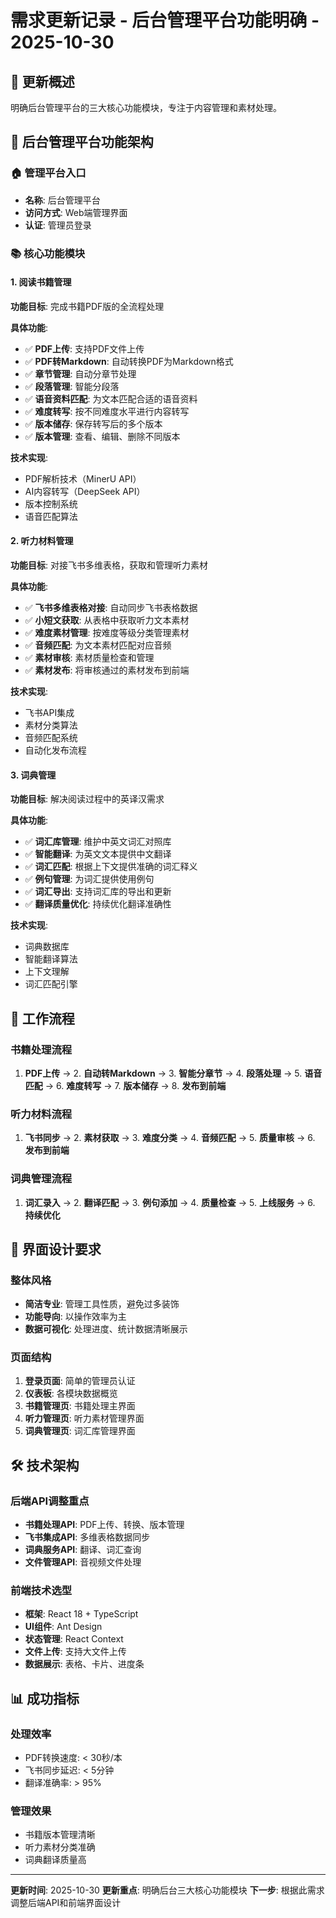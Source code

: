 # 需求更新记录 - 后台管理平台功能明确 - 2025-10-30

## 📝 更新概述

明确后台管理平台的三大核心功能模块，专注于内容管理和素材处理。

## 🎯 后台管理平台功能架构

### 🏠 管理平台入口
- **名称**: 后台管理平台
- **访问方式**: Web端管理界面
- **认证**: 管理员登录

### 📚 核心功能模块

#### 1. 阅读书籍管理
**功能目标**: 完成书籍PDF版的全流程处理

**具体功能**:
- ✅ **PDF上传**: 支持PDF文件上传
- ✅ **PDF转Markdown**: 自动转换PDF为Markdown格式
- ✅ **章节管理**: 自动分章节处理
- ✅ **段落管理**: 智能分段落
- ✅ **语音资料匹配**: 为文本匹配合适的语音资料
- ✅ **难度转写**: 按不同难度水平进行内容转写
- ✅ **版本储存**: 保存转写后的多个版本
- ✅ **版本管理**: 查看、编辑、删除不同版本

**技术实现**:
- PDF解析技术（MinerU API）
- AI内容转写（DeepSeek API）
- 版本控制系统
- 语音匹配算法

#### 2. 听力材料管理
**功能目标**: 对接飞书多维表格，获取和管理听力素材

**具体功能**:
- ✅ **飞书多维表格对接**: 自动同步飞书表格数据
- ✅ **小短文获取**: 从表格中获取听力文本素材
- ✅ **难度素材管理**: 按难度等级分类管理素材
- ✅ **音频匹配**: 为文本素材匹配对应音频
- ✅ **素材审核**: 素材质量检查和管理
- ✅ **素材发布**: 将审核通过的素材发布到前端

**技术实现**:
- 飞书API集成
- 素材分类算法
- 音频匹配系统
- 自动化发布流程

#### 3. 词典管理
**功能目标**: 解决阅读过程中的英译汉需求

**具体功能**:
- ✅ **词汇库管理**: 维护中英文词汇对照库
- ✅ **智能翻译**: 为英文文本提供中文翻译
- ✅ **词汇匹配**: 根据上下文提供准确的词汇释义
- ✅ **例句管理**: 为词汇提供使用例句
- ✅ **词汇导出**: 支持词汇库的导出和更新
- ✅ **翻译质量优化**: 持续优化翻译准确性

**技术实现**:
- 词典数据库
- 智能翻译算法
- 上下文理解
- 词汇匹配引擎

## 🔄 工作流程

### 书籍处理流程
1. **PDF上传** → 2. **自动转Markdown** → 3. **智能分章节** → 4. **段落处理** → 5. **语音匹配** → 6. **难度转写** → 7. **版本储存** → 8. **发布到前端**

### 听力材料流程
1. **飞书同步** → 2. **素材获取** → 3. **难度分类** → 4. **音频匹配** → 5. **质量审核** → 6. **发布到前端**

### 词典管理流程
1. **词汇录入** → 2. **翻译匹配** → 3. **例句添加** → 4. **质量检查** → 5. **上线服务** → 6. **持续优化**

## 🎨 界面设计要求

### 整体风格
- **简洁专业**: 管理工具性质，避免过多装饰
- **功能导向**: 以操作效率为主
- **数据可视化**: 处理进度、统计数据清晰展示

### 页面结构
1. **登录页面**: 简单的管理员认证
2. **仪表板**: 各模块数据概览
3. **书籍管理页**: 书籍处理主界面
4. **听力管理页**: 听力素材管理界面
5. **词典管理页**: 词汇库管理界面

## 🛠️ 技术架构

### 后端API调整重点
- **书籍处理API**: PDF上传、转换、版本管理
- **飞书集成API**: 多维表格数据同步
- **词典服务API**: 翻译、词汇查询
- **文件管理API**: 音视频文件处理

### 前端技术选型
- **框架**: React 18 + TypeScript
- **UI组件**: Ant Design
- **状态管理**: React Context
- **文件上传**: 支持大文件上传
- **数据展示**: 表格、卡片、进度条

## 📊 成功指标

### 处理效率
- PDF转换速度: < 30秒/本
- 飞书同步延迟: < 5分钟
- 翻译准确率: > 95%

### 管理效果
- 书籍版本管理清晰
- 听力素材分类准确
- 词典翻译质量高

---

**更新时间**: 2025-10-30
**更新重点**: 明确后台三大核心功能模块
**下一步**: 根据此需求调整后端API和前端界面设计